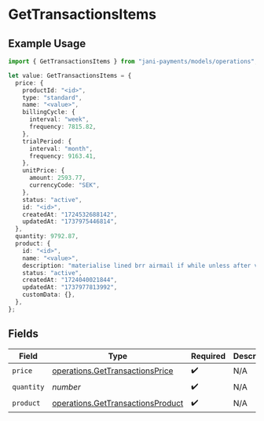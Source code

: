 # GetTransactionsItems

## Example Usage

```typescript
import { GetTransactionsItems } from "jani-payments/models/operations";

let value: GetTransactionsItems = {
  price: {
    productId: "<id>",
    type: "standard",
    name: "<value>",
    billingCycle: {
      interval: "week",
      frequency: 7815.82,
    },
    trialPeriod: {
      interval: "month",
      frequency: 9163.41,
    },
    unitPrice: {
      amount: 2593.77,
      currencyCode: "SEK",
    },
    status: "active",
    id: "<id>",
    createdAt: "1724532688142",
    updatedAt: "1737975446814",
  },
  quantity: 9792.87,
  product: {
    id: "<id>",
    name: "<value>",
    description: "materialise lined brr airmail if while unless after vainly",
    status: "active",
    createdAt: "1724040021844",
    updatedAt: "1737977813992",
    customData: {},
  },
};
```

## Fields

| Field                                                                                  | Type                                                                                   | Required                                                                               | Description                                                                            |
| -------------------------------------------------------------------------------------- | -------------------------------------------------------------------------------------- | -------------------------------------------------------------------------------------- | -------------------------------------------------------------------------------------- |
| `price`                                                                                | [operations.GetTransactionsPrice](../../models/operations/gettransactionsprice.md)     | :heavy_check_mark:                                                                     | N/A                                                                                    |
| `quantity`                                                                             | *number*                                                                               | :heavy_check_mark:                                                                     | N/A                                                                                    |
| `product`                                                                              | [operations.GetTransactionsProduct](../../models/operations/gettransactionsproduct.md) | :heavy_check_mark:                                                                     | N/A                                                                                    |